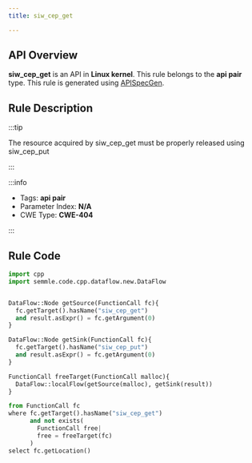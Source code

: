 ```yaml
---
title: siw_cep_get

---
```



## API Overview
**siw_cep_get** is an API in **Linux kernel**. This rule belongs to the **api pair** type. This rule is generated using [APISpecGen](../../tools/APISpecGen).
## Rule Description

:::tip

The resource acquired by siw_cep_get must be properly released using siw_cep_put

:::

:::info

- Tags: **api pair**
- Parameter Index: **N/A**
- CWE Type: **CWE-404**

:::

## Rule Code
```python
import cpp
import semmle.code.cpp.dataflow.new.DataFlow


DataFlow::Node getSource(FunctionCall fc){
  fc.getTarget().hasName("siw_cep_get")
  and result.asExpr() = fc.getArgument(0)
}

DataFlow::Node getSink(FunctionCall fc){
  fc.getTarget().hasName("siw_cep_put")
  and result.asExpr() = fc.getArgument(0)
}

FunctionCall freeTarget(FunctionCall malloc){
  DataFlow::localFlow(getSource(malloc), getSink(result))
}

from FunctionCall fc
where fc.getTarget().hasName("siw_cep_get")
      and not exists(
        FunctionCall free| 
        free = freeTarget(fc)
      )
select fc.getLocation()

    
```